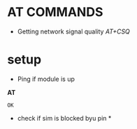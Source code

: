 # AT COMMANDS

- Getting network signal quality *AT+CSQ*

# setup

- Ping if module is up 

__AT__
```
OK
```

- check if sim is blocked byu pin *
